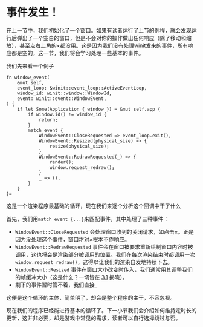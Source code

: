 # 事件发生！

在上一节中，我们初始化了一个窗口。如果有读者运行了上节的例程，就会发现运行后弹出了一个空白的窗口，但是不会对你的操作做出任何响应（除了移动和缩放），甚至点右上角的$\times$都没用。这是因为我们没有处理winit发来的事件，所有响应都是空的，这一节，我们将会学习处理一些基本的事件。

我们先来看一个例子

```rust,no_run
fn window_event(
    &mut self,
    event_loop: &winit::event_loop::ActiveEventLoop,
    window_id: winit::window::WindowId,
    event: winit::event::WindowEvent,
) {
    if let Some(Application { window }) = &mut self.app {
        if window.id() != window_id {
            return;
        }
        match event {
            WindowEvent::CloseRequested => event_loop.exit(),
            WindowEvent::Resized(physical_size) => {
                resize(physical_size);
            }
            WindowEvent::RedrawRequested(_) => {
                render();
                window.request_redraw();
            }
            _ => (),
        }
    }
}=
```

这是一个渲染程序最基础的循环，现在我们来逐个分析这个回调中干了什么

首先，我们用`match event {...}`来匹配事件，其中处理了三种事件：

- `WindowEvent::CloseRequested` 会处理窗口收到的关闭请求，如点击$\times$。正是因为没处理这个事件，窗口才对$\times$根本不作响应。
- `WindowEvent::RedrawRequested` 事件会在窗口被要求重新绘制窗口内容时被调用，这也将会是渲染部分被调用的位置。我们在每次渲染结束时都调用一次`window.request_redraw()`，这得以让我们的渲染自发地持续下去。
- `WindowEvent::Resized` 事件在窗口大小改变时传入，我们通常用其调整我们的帧缓冲大小（这是什么？一切皆在 [3.1](../infra/graphics.md) 揭晓）。
- 剩下的事件暂时管不着，我们直接`_`

这便是这个循环的主体，简单明了，却会是整个程序的主干，不容忽视。

现在我们的程序已经能进行基本的循环了。下一小节我们会介绍如何维持定时长的更新，这并非必要，却是游戏中常见的需求，读者可以自行选择跳过与否。
